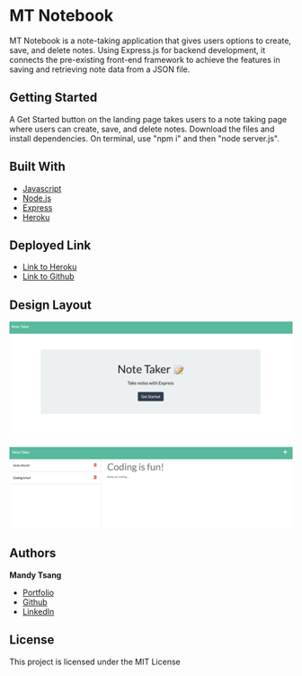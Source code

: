 # MT Notebook

MT Notebook is a note-taking application that gives users options to create, save, and delete notes. Using Express.js for backend development, it connects the pre-existing front-end framework to achieve the features in saving and retrieving note data from a JSON file. 


## Getting Started

A Get Started button on the landing page takes users to a note taking page where users can create, save, and delete notes. 
Download the files and install dependencies. On terminal, use "npm i" and then "node server.js".

## Built With

* [Javascript](https://developer.mozilla.org/en-US/docs/Web/JavaScript)
* [Node.js](https://nodejs.org/en/)
* [Express](https://expressjs.com)
* [Heroku](https://heroku.com)


## Deployed Link

* [Link to Heroku](https://hmt-notebook.herokuapp.com/notes)
* [Link to Github](https://github.com/MANDYTSANG007/MT-Notebook)

## Design Layout


![alt text](./images/LandingPage.png)
![alt text](./images/NotePage.png)


## Authors

**Mandy Tsang** 

- [Portfolio](https://mandytsang007.github.io/new-portfolio/)
- [Github](https://github.com/MANDYTSANG007)
- [LinkedIn](https://www.linkedin.com/in/man-tsang-64308b22a/)


## License

This project is licensed under the MIT License 


